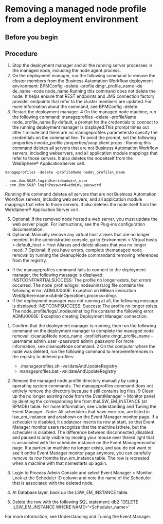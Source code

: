 # Removing a managed node profile from a deployment environment

## Before you begin

## Procedure

1. Stop the deployment manager and all the running server
processes in the managed node, including the node agent process.
2. On the deployment manager, run the following command to
remove the cluster members from the Business Automation Workflow deployment
environment:  BPMConfig -delete -profile dmgr\_profile\_name -de de\_name -node node\_name Running this command does not delete the node. It helps ensure that REST endpoints and JMS
connection factory provider endpoints that refer to the cluster members are updated. For more
information about the command, see BPMConfig -delete.
3. Restart the deployment manager.
4 On the managed node machine, run the following command: manageprofiles -delete -profileName node\_profile\_name By default, a prompt for the credentials to connect to the running deployment manager is displayed.This prompt times out after 1 minute and there are no manageprofiles parametersto specify the credentials on the command line. To avoid the prompt, set the following properties innode\_profile /properties/soap.client.props : Running this command deletes all servers that are not Business Automation Workflow servers, including webservers, and all application module mappings that refer to those servers. It also deletes the nodeitself from the WebSphere® ApplicationServer cell.

```
manageprofiles -delete -profileName node\_profile\_name
```

    - com.ibm.SOAP.loginUserid=admin\_user
    - com.ibm.SOAP.loginPassword=admin\_password

Running this command deletes all servers that are not Business Automation Workflow servers, including web
servers, and all application module mappings that refer to those servers. It also deletes the node
itself from the WebSphere® Application
Server
cell.

5. Optional: If the removed node hosted a web
server, you must update the web server plugin.  For instructions,
see the Plug-ins configuration documentation.
6. Optional: Manually remove any virtual host
aliases that are no longer needed. In the administrative
console, go to Environment > Virtual hosts > default\_host > Host Aliases and delete aliases
that you no longer need.
7 Optional: If you have errors, complete themanaged node removal by running the cleanupNode commandand removing references from the registry.

- If the manageprofiles command fails to connect
to the deployment manager, the following message is displayed: INSTCONFPARTIALSUCCESS:
The profile no longer exists, but errors occurred. The node\_profile/logs/\_nodeuninst.log file
contains the following error: ADMU0040E: Exception on MBean
invocation WebSphere:name=AdminOperations,process=dmgr.
- If the deployment manager was not running at all, the following
message is displayed: INSTCONFSUCCESS: Success: The profile
no longer exists. The node\_profile/logs/\_nodeuninst.log file
contains the following error: ADMU0006E: Exception creating
Deployment Manager connection.

1. Confirm that the deployment manager is running, then run the following command on the
deployment manager to complete the managed node
removal: cleanupNode node\_name -profileName dmgr\_profile\_name -username admin\_user -password admin\_password
For more information, see cleanupNode command.
2 On the computer where the node was deleted, run the following command to removereferences in the registry to deleted profiles:
    - ./manageprofiles.sh -validateAndUpdateRegistry
    - manageprofiles.bat -validateAndUpdateRegistry
8. Remove the managed node profile directory manually by using operating system
commands. The manageprofiles command does not entirely remove the
directory because it still contains log files.
9 Clean up the no longer existing node from the EventManager > Monitor panel by deleting the corresponding line from theLSW\_EM\_INSTANCE (at BPMDB) table. For more information, see Understanding and Tuning the Event Manager . Note: All schedulers that have ever run, are listed in lsw\_em\_instance and areshown on the Event Manager monitor page. If a scheduler is disabled, it updatesor inserts its row at start, so that Event Manager monitor users recognize that the machine isthere, but the scheduler is disabled. The difference between disconnected ,disabled , and paused is only visible by moving your mouse over thered light that is associated with the scheduler instance on the Event Managermonitor page. If a particular machine no longer exists, and you do not want to see it onthe Event Manager monitor page anymore, you can carefully remove its row fromthe lsw\_em\_instance table. The row is recreated when a machine with that namestarts up again.

1. Login to Process Admin Console and select
Event Manager > Monitor. Look at the Scheduler ID column and note the name of
the Scheduler that is associated with the deleted node.
2. At Database layer, back up the LSW\_EM\_INSTANCE table.
3. Delete the row with the following SQL statement: 
db2 "DELETE <schema>.LSW\_EM\_INSTANCE WHERE NAME='<Scheduler\_name>'

For more information, see Understanding and Tuning the Event Manager.